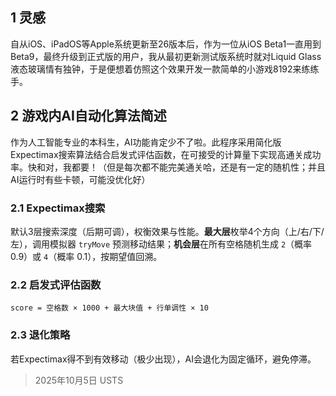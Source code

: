## 1 灵感
自从iOS、iPadOS等Apple系统更新至26版本后，作为一位从iOS Beta1一直用到Beta9，最终升级到正式版的用户，我从最初更新测试版系统时就对Liquid Glass液态玻璃情有独钟，于是便想着仿照这个效果开发一款简单的小游戏8192来练练手。



## 2 游戏内AI自动化算法简述

作为人工智能专业的本科生，AI功能肯定少不了啦。此程序采用简化版Expectimax搜索算法结合启发式评估函数，在可接受的计算量下实现高通关成功率。快和对，我都要！（但是每次都不能完美通关哈，还是有一定的随机性；并且AI运行时有些卡顿，可能没优化好）

### 2.1 Expectimax搜索

默认3层搜索深度（后期可调），权衡效果与性能。**最大层**枚举4个方向（上/右/下/左），调用模拟器 `tryMove` 预测移动结果；**机会层**在所有空格随机生成 <code>2</code>（概率 0.9）或 <code>4</code>（概率 0.1），按期望值回溯。

### 2.2 启发式评估函数
```
score = 空格数 × 1000 + 最大块值 + 行单调性 × 10
```
### 2.3 退化策略
若Expectimax得不到有效移动（极少出现），AI会退化为固定循环，避免停滞。



> 2025年10月5日 USTS